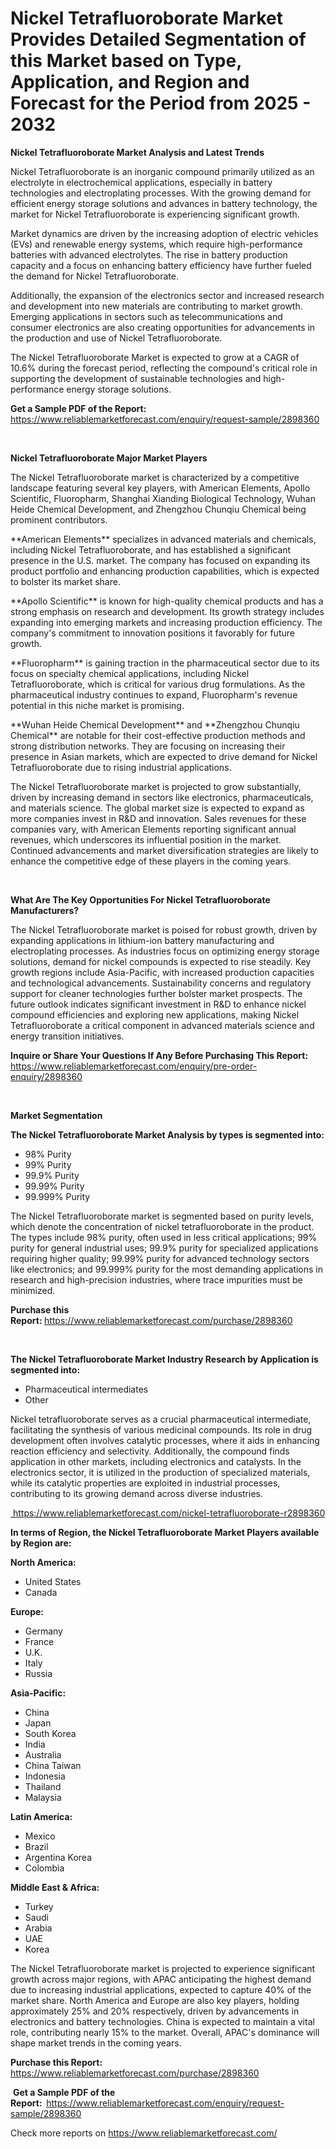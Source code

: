 <p><h1>Nickel Tetrafluoroborate Market Provides Detailed Segmentation of this Market based on Type, Application, and Region and Forecast for the Period from 2025 - 2032</h1></p><p><strong>Nickel Tetrafluoroborate Market Analysis and Latest Trends</strong></p>
<p><p>Nickel Tetrafluoroborate is an inorganic compound primarily utilized as an electrolyte in electrochemical applications, especially in battery technologies and electroplating processes. With the growing demand for efficient energy storage solutions and advances in battery technology, the market for Nickel Tetrafluoroborate is experiencing significant growth. </p><p>Market dynamics are driven by the increasing adoption of electric vehicles (EVs) and renewable energy systems, which require high-performance batteries with advanced electrolytes. The rise in battery production capacity and a focus on enhancing battery efficiency have further fueled the demand for Nickel Tetrafluoroborate. </p><p>Additionally, the expansion of the electronics sector and increased research and development into new materials are contributing to market growth. Emerging applications in sectors such as telecommunications and consumer electronics are also creating opportunities for advancements in the production and use of Nickel Tetrafluoroborate. </p><p>The Nickel Tetrafluoroborate Market is expected to grow at a CAGR of 10.6% during the forecast period, reflecting the compound's critical role in supporting the development of sustainable technologies and high-performance energy storage solutions.</p></p>
<p><strong>Get a Sample PDF of the Report:&nbsp;</strong> <a href="https://www.reliablemarketforecast.com/enquiry/request-sample/2898360?utm_campaign=3103&utm_medium=2&utm_source=Github&utm_content=ia&utm_term=15032025&utm_id=nickel-tetrafluoroborate">https://www.reliablemarketforecast.com/enquiry/request-sample/2898360</a></p>
<p>&nbsp;</p>
<p><strong>Nickel Tetrafluoroborate Major Market Players</strong></p>
<p><p>The Nickel Tetrafluoroborate market is characterized by a competitive landscape featuring several key players, with American Elements, Apollo Scientific, Fluoropharm, Shanghai Xianding Biological Technology, Wuhan Heide Chemical Development, and Zhengzhou Chunqiu Chemical being prominent contributors.</p><p>**American Elements** specializes in advanced materials and chemicals, including Nickel Tetrafluoroborate, and has established a significant presence in the U.S. market. The company has focused on expanding its product portfolio and enhancing production capabilities, which is expected to bolster its market share.</p><p>**Apollo Scientific** is known for high-quality chemical products and has a strong emphasis on research and development. Its growth strategy includes expanding into emerging markets and increasing production efficiency. The company's commitment to innovation positions it favorably for future growth.</p><p>**Fluoropharm** is gaining traction in the pharmaceutical sector due to its focus on specialty chemical applications, including Nickel Tetrafluoroborate, which is critical for various drug formulations. As the pharmaceutical industry continues to expand, Fluoropharm's revenue potential in this niche market is promising.</p><p>**Wuhan Heide Chemical Development** and **Zhengzhou Chunqiu Chemical** are notable for their cost-effective production methods and strong distribution networks. They are focusing on increasing their presence in Asian markets, which are expected to drive demand for Nickel Tetrafluoroborate due to rising industrial applications.</p><p>The Nickel Tetrafluoroborate market is projected to grow substantially, driven by increasing demand in sectors like electronics, pharmaceuticals, and materials science. The global market size is expected to expand as more companies invest in R&D and innovation. Sales revenues for these companies vary, with American Elements reporting significant annual revenues, which underscores its influential position in the market. Continued advancements and market diversification strategies are likely to enhance the competitive edge of these players in the coming years.</p></p>
<p>&nbsp;</p>
<p><strong>What Are The Key Opportunities For Nickel Tetrafluoroborate Manufacturers?</strong></p>
<p><p>The Nickel Tetrafluoroborate market is poised for robust growth, driven by expanding applications in lithium-ion battery manufacturing and electroplating processes. As industries focus on optimizing energy storage solutions, demand for nickel compounds is expected to rise steadily. Key growth regions include Asia-Pacific, with increased production capacities and technological advancements. Sustainability concerns and regulatory support for cleaner technologies further bolster market prospects. The future outlook indicates significant investment in R&D to enhance nickel compound efficiencies and exploring new applications, making Nickel Tetrafluoroborate a critical component in advanced materials science and energy transition initiatives.</p></p>
<p><strong>Inquire or Share Your Questions If Any Before Purchasing This Report:</strong> <a href="https://www.reliablemarketforecast.com/enquiry/pre-order-enquiry/2898360?utm_campaign=3103&utm_medium=2&utm_source=Github&utm_content=ia&utm_term=15032025&utm_id=nickel-tetrafluoroborate">https://www.reliablemarketforecast.com/enquiry/pre-order-enquiry/2898360</a></p>
<p>&nbsp;</p>
<p><strong>Market Segmentation</strong></p>
<p><strong>The Nickel Tetrafluoroborate Market Analysis by types is segmented into:</strong></p>
<p><ul><li>98% Purity</li><li>99% Purity</li><li>99.9% Purity</li><li>99.99% Purity</li><li>99.999% Purity</li></ul></p>
<p><p>The Nickel Tetrafluoroborate market is segmented based on purity levels, which denote the concentration of nickel tetrafluoroborate in the product. The types include 98% purity, often used in less critical applications; 99% purity for general industrial uses; 99.9% purity for specialized applications requiring higher quality; 99.99% purity for advanced technology sectors like electronics; and 99.999% purity for the most demanding applications in research and high-precision industries, where trace impurities must be minimized.</p></p>
<p><strong>Purchase this Report:&nbsp;</strong><a href="https://www.reliablemarketforecast.com/purchase/2898360?utm_campaign=3103&utm_medium=2&utm_source=Github&utm_content=ia&utm_term=15032025&utm_id=nickel-tetrafluoroborate">https://www.reliablemarketforecast.com/purchase/2898360</a></p>
<p>&nbsp;</p>
<p><strong>The Nickel Tetrafluoroborate Market Industry Research by Application is segmented into:</strong></p>
<p><ul><li>Pharmaceutical intermediates</li><li>Other</li></ul></p>
<p><p>Nickel tetrafluoroborate serves as a crucial pharmaceutical intermediate, facilitating the synthesis of various medicinal compounds. Its role in drug development often involves catalytic processes, where it aids in enhancing reaction efficiency and selectivity. Additionally, the compound finds application in other markets, including electronics and catalysts. In the electronics sector, it is utilized in the production of specialized materials, while its catalytic properties are exploited in industrial processes, contributing to its growing demand across diverse industries.</p></p>
<p><a href="https://www.reliablemarketforecast.com/nickel-tetrafluoroborate-r2898360?utm_campaign=3103&utm_medium=2&utm_source=Github&utm_content=ia&utm_term=15032025&utm_id=nickel-tetrafluoroborate">&nbsp;https://www.reliablemarketforecast.com/nickel-tetrafluoroborate-r2898360</a></p>
<p><strong>In terms of Region, the Nickel Tetrafluoroborate Market Players available by Region are:</strong></p>
<p>
    <p> <strong> North America: </strong>
        <ul>
            <li>United States</li>
            <li>Canada</li>
        </ul>
        </p> 
    <p> <strong> Europe: </strong>
        <ul>
            <li>Germany</li>
            <li>France</li>
            <li>U.K.</li>
            <li>Italy</li>
            <li>Russia</li>
        </ul>
        </p> 
    <p> <strong> Asia-Pacific: </strong>
        <ul>
            <li>China</li>
            <li>Japan</li>
            <li>South Korea</li>
            <li>India</li>
            <li>Australia</li>
            <li>China Taiwan</li>
            <li>Indonesia</li>
            <li>Thailand</li>
            <li>Malaysia</li>
        </ul>
        </p> 
    <p> <strong> Latin America: </strong>
        <ul>
            <li>Mexico</li>
            <li>Brazil</li>
            <li>Argentina Korea</li>
            <li>Colombia</li>
        </ul>
        </p> 
    <p> <strong> Middle East & Africa: </strong>
        <ul>
            <li>Turkey</li>
            <li>Saudi</li>
            <li>Arabia</li>
            <li>UAE</li>
            <li>Korea</li>
        </ul>
    </p>
    </p>
<p><p>The Nickel Tetrafluoroborate market is projected to experience significant growth across major regions, with APAC anticipating the highest demand due to increasing industrial applications, expected to capture 40% of the market share. North America and Europe are also key players, holding approximately 25% and 20% respectively, driven by advancements in electronics and battery technologies. China is expected to maintain a vital role, contributing nearly 15% to the market. Overall, APAC's dominance will shape market trends in the coming years.</p></p>
<p><strong>Purchase this Report: </strong><a href="https://www.reliablemarketforecast.com/purchase/2898360?utm_campaign=3103&utm_medium=2&utm_source=Github&utm_content=ia&utm_term=15032025&utm_id=nickel-tetrafluoroborate">https://www.reliablemarketforecast.com/purchase/2898360</a></p>
<p>&nbsp;<strong>Get a Sample PDF of the Report:&nbsp;&nbsp;</strong><a href="https://www.reliablemarketforecast.com/enquiry/request-sample/2898360?utm_campaign=3103&utm_medium=2&utm_source=Github&utm_content=ia&utm_term=15032025&utm_id=nickel-tetrafluoroborate">https://www.reliablemarketforecast.com/enquiry/request-sample/2898360</a></p>
<p><strong></strong></p>
<p>Check more reports on <a href="https://www.reliablemarketforecast.com/?utm_campaign=3103&utm_medium=2&utm_source=Github&utm_content=ia&utm_term=15032025&utm_id=nickel-tetrafluoroborate">https://www.reliablemarketforecast.com/</a></p>